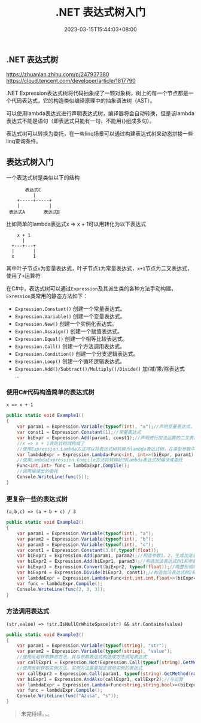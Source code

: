 ﻿---
title: ".NET 表达式树入门"
date: 2023-03-15T15:44:03+08:00
tags: ["CSharp","Linq"]
categories: [".NET"]
series: []
---

## .NET 表达式树
https://zhuanlan.zhihu.com/p/247937380
https://cloud.tencent.com/developer/article/1817790  

.NET Expression表达式树将代码抽象成了一颗对象树，树上的每一个节点都是一个代码表达式，它的构造类似编译原理中的抽象语法树（AST）。

可以使用lambda表达式进行声明表达式树，编译器将会自动转换，但是该lambda表达式不能是语句（即表达式只能有一句，不能用{}组成多句）。  

表达式树可以转换为委托，在一些linq场景可以通过构建表达式树来动态拼接一些linq查询条件。

## 表达式树入门
一个表达式树是类似以下的结构
```
       表达式C
          |  
    +-----+-----+
    |           |
 表达式A       表达式B

```
比如简单的lambda表达式x => x + 1可以用转化为以下表达式
```
    x + 1
      |
  +---+---+
  |       |
  x       1
```
其中叶子节点`x`为变量表达式，叶子节点`1`为常量表达式，`x+1`节点为二叉表达式，使用了`+`运算符

在C#中，表达式树可以通过`Expression`及其派生类的各种方法手动构建，`Exression`类常用的静态方法如下：  
- `Expression.Constant()` 创建一个常量表达式。  
- `Expression.Variable()` 创建一个变量表达式。  
- `Expression.New()` 创建一个实例化表达式。  
- `Expression.Assaign()` 创建一个赋值表达式。  
- `Expression.Equal()` 创建一个相等比较表达式。  
- `Expression.Call()` 创建一个方法调用表达式。  
- `Expression.Condition()` 创建一个分支逻辑表达式。  
- `Expression.Loop()` 创建一个循环逻辑表达式。  
- `Expression.Add()/Subtract()/Multiply()/Divide()` 加/减/乘/除表达式  
    ...

### 使用C#代码构造简单的表达式树
`x => x + 1`
```cs
public static void Example1()
{
    var param1 = Expression.Variable(typeof(int), "x");//声明变量表达式，类型为int，参数名为"x"
    var const1 = Expression.Constant(1);//常量表达式
    var biExpr = Expression.Add(param1, const1);//声明进行加法运算的二叉表达式，左节点为x,右节点为1
    //x => x + 1表达式树就构成了
    //使用Expression.Lambda方法可以将表达式树转换为lambda表达式树，在类型参数中可以指定转换的委托类型
    var lambdaExpr = Expression.Lambda<Func<int, int>>(biExpr, param1);//lambda输入参数为x变量
    //使用LambdaExpression.Compile方法将转换好的lambda表达式树编译成委托
    Func<int,int> func = lambdaExpr.Compile();
    //调用编译出的委托
    Console.WriteLine(func(5));
}
```

### 更复杂一些的表达式树
`(a,b,c) => (a + b + c) / 3`
```cs
public static void Example2()
{
    var param1 = Expression.Variable(typeof(int), "a");
    var param2 = Expression.Variable(typeof(int), "b");
    var param3 = Expression.Variable(typeof(int), "c");
    var const1 = Expression.Constant(3.0f,typeof(float));
    var biExpr1 = Expression.Add(param1, param2);//构造参数1，2，生成加法表达式树1
    var biExpr2 = Expression.Add(biExpr1, param3);//构造加法表达式树1和参数3，生成加法表达式树2
    var biExpr3 = Expression.Convert(biExpr2, typeof(float));//两整形相除不会保留小数，转化为浮点型
    var biExpr4 = Expression.Divide(biExpr3, const1);//构造加法表达式树2和常量表达式1，生成除法表达式树3
    var lambdaExpr = Expression.Lambda<Func<int,int,int,float>>(biExpr4, param1,param2,param3);//根据表达式树3和三个参数，将表达式树转换为lambda表达式树
    var func = lambdaExpr.Compile();
    Console.WriteLine(func(2, 3, 3));
}
```

### 方法调用表达式
`(str,value) => !str.IsNullOrWhiteSpace(str) && str.Contains(value)`
```cs
public static void Example3()
{
    var param1 = Expression.Variable(typeof(string), "str");
    var param2 = Expression.Variable(typeof(string), "value");
    //使用反射获取静态方法，并与参数表达式构造成方法调用表达式
    var callExpr1 = Expression.Not(Expression.Call(typeof(string).GetMethod(nameof(string.IsNullOrWhiteSpace), new Type[]{typeof(string)})!, param2));
    //使用反射获取实例方法，实例方法需要指定调用实例的表达式
    var callExpr2 = Expression.Call(param1, typeof(string).GetMethod(nameof(string.Contains), new[] {typeof(string)} )!, param2);
    var biExpr1 = Expression.AndAlso(callExpr1, callExpr2);//与运算
    var lambdaExpr = Expression.Lambda<Func<string,string,bool>>(biExpr1, param1,param2);
    var func = lambdaExpr.Compile();
    Console.WriteLine(func("Azusa", "s"));
}
```

> 未完待续。。。